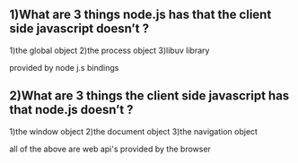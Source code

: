 ## 1)What are 3 things node.js has that the client side javascript doesn’t ?
1)the global object
2)the process object
3)libuv library 

provided by node j.s bindings
## 2)What are 3 things the client side javascript has that node.js doesn’t ?

1)the window object
2)the document object
3)the navigation object

all of the above are web api's provided by the browser 
